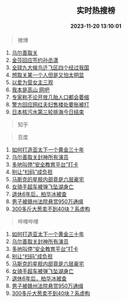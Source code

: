 <div align="center"><h2>实时热搜榜</h2><h4>2023-11-20 13:10:01</h4></div>

> 微博  

1. [乌尔善取关](https://s.weibo.com/weibo?q=%E4%B9%8C%E5%B0%94%E5%96%84%E5%8F%96%E5%85%B3&t=31&band_rank=1&Refer=top)<br />
2. [金莎回应签约孙丞潇](https://s.weibo.com/weibo?q=%23%E9%87%91%E8%8E%8E%E5%9B%9E%E5%BA%94%E7%AD%BE%E7%BA%A6%E5%AD%99%E4%B8%9E%E6%BD%87%23&t=31&band_rank=2&Refer=top)<br />
3. [全球九大候鸟迁飞区四个经过我国](https://s.weibo.com/weibo?q=%23%E5%85%A8%E7%90%83%E4%B9%9D%E5%A4%A7%E5%80%99%E9%B8%9F%E8%BF%81%E9%A3%9E%E5%8C%BA%E5%9B%9B%E4%B8%AA%E7%BB%8F%E8%BF%87%E6%88%91%E5%9B%BD%23&t=31&band_rank=3&Refer=top)<br />
4. [想取关某一个人但是又怕太明显](https://s.weibo.com/weibo?q=%23%E6%83%B3%E5%8F%96%E5%85%B3%E6%9F%90%E4%B8%80%E4%B8%AA%E4%BA%BA%E4%BD%86%E6%98%AF%E5%8F%88%E6%80%95%E5%A4%AA%E6%98%8E%E6%98%BE%23&t=31&band_rank=4&Refer=top)<br />
5. [以爱为营女主三观](https://s.weibo.com/weibo?q=%E4%BB%A5%E7%88%B1%E4%B8%BA%E8%90%A5%E5%A5%B3%E4%B8%BB%E4%B8%89%E8%A7%82&t=31&band_rank=5&Refer=top)<br />
6. [我本是高山 网吧](https://s.weibo.com/weibo?q=%E6%88%91%E6%9C%AC%E6%98%AF%E9%AB%98%E5%B1%B1%20%E7%BD%91%E5%90%A7&t=31&band_rank=6&Refer=top)<br />
7. [专家称不论开放几胎人口都会萎缩](https://s.weibo.com/weibo?q=%23%E4%B8%93%E5%AE%B6%E7%A7%B0%E4%B8%8D%E8%AE%BA%E5%BC%80%E6%94%BE%E5%87%A0%E8%83%8E%E4%BA%BA%E5%8F%A3%E9%83%BD%E4%BC%9A%E8%90%8E%E7%BC%A9%23&t=31&band_rank=7&Refer=top)<br />
8. [警方回应网红夫妇售楼处要账被打](https://s.weibo.com/weibo?q=%23%E8%AD%A6%E6%96%B9%E5%9B%9E%E5%BA%94%E7%BD%91%E7%BA%A2%E5%A4%AB%E5%A6%87%E5%94%AE%E6%A5%BC%E5%A4%84%E8%A6%81%E8%B4%A6%E8%A2%AB%E6%89%93%23&t=31&band_rank=8&Refer=top)<br />
9. [日本核污水第三轮排海今日结束](https://s.weibo.com/weibo?q=%23%E6%97%A5%E6%9C%AC%E6%A0%B8%E6%B1%A1%E6%B0%B4%E7%AC%AC%E4%B8%89%E8%BD%AE%E6%8E%92%E6%B5%B7%E4%BB%8A%E6%97%A5%E7%BB%93%E6%9D%9F%23&t=31&band_rank=9&Refer=top)<br />

> 知乎  


> 百度  

1. [如何打造亚太下一个黄金三十年](https://www.baidu.com/s?wd=%E5%A6%82%E4%BD%95%E6%89%93%E9%80%A0%E4%BA%9A%E5%A4%AA%E4%B8%8B%E4%B8%80%E4%B8%AA%E9%BB%84%E9%87%91%E4%B8%89%E5%8D%81%E5%B9%B4&sa=fyb_news&rsv_dl=fyb_news)<br />
2. [乌尔善取关封神所有演员](https://www.baidu.com/s?wd=%E4%B9%8C%E5%B0%94%E5%96%84%E5%8F%96%E5%85%B3%E5%B0%81%E7%A5%9E%E6%89%80%E6%9C%89%E6%BC%94%E5%91%98&sa=fyb_news&rsv_dl=fyb_news)<br />
3. [多地叫停“安全教育平台”打卡](https://www.baidu.com/s?wd=%E5%A4%9A%E5%9C%B0%E5%8F%AB%E5%81%9C%E2%80%9C%E5%AE%89%E5%85%A8%E6%95%99%E8%82%B2%E5%B9%B3%E5%8F%B0%E2%80%9D%E6%89%93%E5%8D%A1&sa=fyb_news&rsv_dl=fyb_news)<br />
4. [别让“扫码”成负担](https://www.baidu.com/s?wd=%E5%88%AB%E8%AE%A9%E2%80%9C%E6%89%AB%E7%A0%81%E2%80%9D%E6%88%90%E8%B4%9F%E6%8B%85&sa=fyb_news&rsv_dl=fyb_news)<br />
5. [马斯克的星舰内部竟是六层豪宅](https://www.baidu.com/s?wd=%E9%A9%AC%E6%96%AF%E5%85%8B%E7%9A%84%E6%98%9F%E8%88%B0%E5%86%85%E9%83%A8%E7%AB%9F%E6%98%AF%E5%85%AD%E5%B1%82%E8%B1%AA%E5%AE%85&sa=fyb_news&rsv_dl=fyb_news)<br />
6. [女骑手超车被弹飞坠湖身亡](https://www.baidu.com/s?wd=%E5%A5%B3%E9%AA%91%E6%89%8B%E8%B6%85%E8%BD%A6%E8%A2%AB%E5%BC%B9%E9%A3%9E%E5%9D%A0%E6%B9%96%E8%BA%AB%E4%BA%A1&sa=fyb_news&rsv_dl=fyb_news)<br />
7. [退休6年后，柏华冰被查](https://www.baidu.com/s?wd=%E9%80%80%E4%BC%916%E5%B9%B4%E5%90%8E%EF%BC%8C%E6%9F%8F%E5%8D%8E%E5%86%B0%E8%A2%AB%E6%9F%A5&sa=fyb_news&rsv_dl=fyb_news)<br />
8. [男子被赣州法院悬赏950万通缉](https://www.baidu.com/s?wd=%E7%94%B7%E5%AD%90%E8%A2%AB%E8%B5%A3%E5%B7%9E%E6%B3%95%E9%99%A2%E6%82%AC%E8%B5%8F950%E4%B8%87%E9%80%9A%E7%BC%89&sa=fyb_news&rsv_dl=fyb_news)<br />
9. [300多斤大葱卖不到40块？系虚构](https://www.baidu.com/s?wd=300%E5%A4%9A%E6%96%A4%E5%A4%A7%E8%91%B1%E5%8D%96%E4%B8%8D%E5%88%B040%E5%9D%97%EF%BC%9F%E7%B3%BB%E8%99%9A%E6%9E%84&sa=fyb_news&rsv_dl=fyb_news)<br />

> 哔哩哔哩  

1. [如何打造亚太下一个黄金三十年](https://www.baidu.com/s?wd=%E5%A6%82%E4%BD%95%E6%89%93%E9%80%A0%E4%BA%9A%E5%A4%AA%E4%B8%8B%E4%B8%80%E4%B8%AA%E9%BB%84%E9%87%91%E4%B8%89%E5%8D%81%E5%B9%B4&sa=fyb_news&rsv_dl=fyb_news)<br />
2. [乌尔善取关封神所有演员](https://www.baidu.com/s?wd=%E4%B9%8C%E5%B0%94%E5%96%84%E5%8F%96%E5%85%B3%E5%B0%81%E7%A5%9E%E6%89%80%E6%9C%89%E6%BC%94%E5%91%98&sa=fyb_news&rsv_dl=fyb_news)<br />
3. [多地叫停“安全教育平台”打卡](https://www.baidu.com/s?wd=%E5%A4%9A%E5%9C%B0%E5%8F%AB%E5%81%9C%E2%80%9C%E5%AE%89%E5%85%A8%E6%95%99%E8%82%B2%E5%B9%B3%E5%8F%B0%E2%80%9D%E6%89%93%E5%8D%A1&sa=fyb_news&rsv_dl=fyb_news)<br />
4. [别让“扫码”成负担](https://www.baidu.com/s?wd=%E5%88%AB%E8%AE%A9%E2%80%9C%E6%89%AB%E7%A0%81%E2%80%9D%E6%88%90%E8%B4%9F%E6%8B%85&sa=fyb_news&rsv_dl=fyb_news)<br />
5. [马斯克的星舰内部竟是六层豪宅](https://www.baidu.com/s?wd=%E9%A9%AC%E6%96%AF%E5%85%8B%E7%9A%84%E6%98%9F%E8%88%B0%E5%86%85%E9%83%A8%E7%AB%9F%E6%98%AF%E5%85%AD%E5%B1%82%E8%B1%AA%E5%AE%85&sa=fyb_news&rsv_dl=fyb_news)<br />
6. [女骑手超车被弹飞坠湖身亡](https://www.baidu.com/s?wd=%E5%A5%B3%E9%AA%91%E6%89%8B%E8%B6%85%E8%BD%A6%E8%A2%AB%E5%BC%B9%E9%A3%9E%E5%9D%A0%E6%B9%96%E8%BA%AB%E4%BA%A1&sa=fyb_news&rsv_dl=fyb_news)<br />
7. [退休6年后，柏华冰被查](https://www.baidu.com/s?wd=%E9%80%80%E4%BC%916%E5%B9%B4%E5%90%8E%EF%BC%8C%E6%9F%8F%E5%8D%8E%E5%86%B0%E8%A2%AB%E6%9F%A5&sa=fyb_news&rsv_dl=fyb_news)<br />
8. [男子被赣州法院悬赏950万通缉](https://www.baidu.com/s?wd=%E7%94%B7%E5%AD%90%E8%A2%AB%E8%B5%A3%E5%B7%9E%E6%B3%95%E9%99%A2%E6%82%AC%E8%B5%8F950%E4%B8%87%E9%80%9A%E7%BC%89&sa=fyb_news&rsv_dl=fyb_news)<br />
9. [300多斤大葱卖不到40块？系虚构](https://www.baidu.com/s?wd=300%E5%A4%9A%E6%96%A4%E5%A4%A7%E8%91%B1%E5%8D%96%E4%B8%8D%E5%88%B040%E5%9D%97%EF%BC%9F%E7%B3%BB%E8%99%9A%E6%9E%84&sa=fyb_news&rsv_dl=fyb_news)<br />
